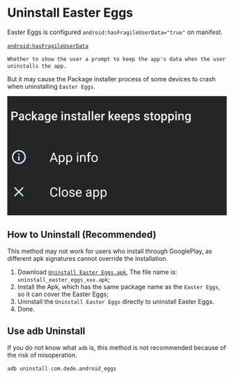 # Uninstall Easter Eggs

Easter Eggs is configured `android:hasFragileUserData="true"` on manifest.

[`android:hasFragileUserData`](https://developer.android.com/guide/topics/manifest/application-element#fragileuserdata)
```
Whether to show the user a prompt to keep the app's data when the user uninstalls the app. 
```

But it may cause the Package installer process of some devices to crash when uninstalling `Easter Eggs`.

![Uninstall failed](../images/img_uninstall_failed.jpg)

## How to Uninstall (Recommended)

This method may not work for users who install through GooglePlay, as different apk signatures cannot override the installation.

1. Download [`Uninstall Easter Eggs.apk`](https://github.com/hushenghao/AndroidEasterEggs/releases/download/uninstall_easter_eggs/uninstall_easter_eggs_9.9.9_10000-release.apk), The file name
   is: `uninstall_easter_eggs_xxx.apk`;
2. Install the Apk, which has the same package name as the `Easter Eggs`, so it can cover the Easter
   Eggs;
3. Uninstall the `Uninstall Easter Eggs` directly to uninstall Easter Eggs.
4. Done.

## Use adb Uninstall

If you do not know what `adb` is, this method is not recommended because of the risk of misoperation.

```shell
adb uninstall com.dede.android_eggs
```